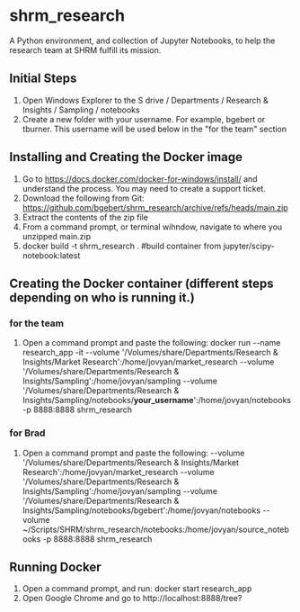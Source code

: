 # shrm_research
A Python environment, and collection of Jupyter Notebooks, to help the research team at SHRM fulfill its mission. 

## Initial Steps
1. Open Windows Explorer to the S drive / Departments / Research & Insights / Sampling / notebooks
2. Create a new folder with your username.  For example, bgebert or tburner.  This username will be used below in the "for the team" section

## Installing and Creating the Docker image
1. Go to https://docs.docker.com/docker-for-windows/install/ and understand the process.  You may need to create a support ticket.
2. Download the following from Git:  https://github.com/bgebert/shrm_research/archive/refs/heads/main.zip
3. Extract the contents of the zip file
4. From a command prompt, or terminal wihndow, navigate to where you unzipped main.zip
5. docker build -t shrm_research . #build container from jupyter/scipy-notebook:latest

## Creating the Docker container (different steps depending on who is running it.)
### for the team
1. Open a command prompt and paste the following: docker run --name research_app -it --volume '/Volumes/share/Departments/Research & Insights/Market Research':/home/jovyan/market_research --volume '/Volumes/share/Departments/Research & Insights/Sampling':/home/jovyan/sampling --volume '/Volumes/share/Departments/Research & Insights/Sampling/notebooks/**your_username**':/home/jovyan/notebooks -p 8888:8888 shrm_research

### for Brad
1. Open a command prompt and paste the following: --volume '/Volumes/share/Departments/Research & Insights/Market Research':/home/jovyan/market_research --volume '/Volumes/share/Departments/Research & Insights/Sampling':/home/jovyan/sampling --volume '/Volumes/share/Departments/Research & Insights/Sampling/notebooks/bgebert':/home/jovyan/notebooks --volume ~/Scripts/SHRM/shrm_research/notebooks:/home/jovyan/source_notebooks -p 8888:8888 shrm_research

## Running Docker
1. Open a command prompt, and run: docker start research_app
2. Open Google Chrome and go to http://localhost:8888/tree?

